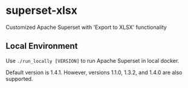 # superset-xlsx
Customized Apache Superset with 'Export to XLSX' functionality

## Local Environment

Use `./run_locally [VERSION]` to run Apache Superset in local docker.

Default version is 1.4.1. However, versions 1.1.0, 1.3.2, and 1.4.0 are also supported.
